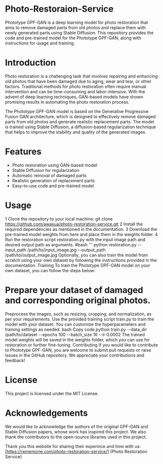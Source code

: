 # Photo-Restoraion-Service
Phototype GPF-GAN is a deep learning model for photo restoration that aims to remove damaged parts from old photos and replace them with newly generated parts using Stable Diffusion. This repository provides the code and pre-trained model for the Phototype GPF-GAN, along with instructions for usage and training.

# Introduction
Photo restoration is a challenging task that involves repairing and enhancing old photos that have been damaged due to aging, wear and tear, or other factors. Traditional methods for photo restoration often require manual intervention and can be time-consuming and labor-intensive. With the advent of deep learning techniques, GAN-based models have shown promising results in automating the photo restoration process.

The Phototype GPF-GAN model is based on the Generative Progressive Fusion GAN architecture, which is designed to effectively remove damaged parts from old photos and generate realistic replacement parts. The model is trained using Stable Diffusion, a diffusion-based regularization technique that helps to improve the stability and quality of the generated images.

# Features
* Photo restoration using GAN-based model
* Stable Diffusion for regularization
* Automatic removal of damaged parts
* Realistic generation of replacement parts
* Easy-to-use code and pre-trained model
# Usage
1 Clone the repository to your local machine: git clone https://github.com/awasua/photo-restoration-service.git
2 Install the required dependencies as mentioned in the documentation.
3 Download the pre-trained model weights from here and place them in the weights folder.
4 Run the restoration script restoration.py with the input image path and desired output path as arguments.
#bash
''' python restoration.py --input_path /path/to/input_image.jpg --output_path /path/to/output_image.jpg
Optionally, you can also train the model from scratch using your own dataset by following the instructions provided in the documentation.
Training
To train the Phototype GPF-GAN model on your own dataset, you can follow the steps below:

# Prepare your dataset of damaged and corresponding original photos.
Preprocess the images, such as resizing, cropping, and normalization, as per your requirements.
Use the provided training script train.py to train the model with your dataset. You can customize the hyperparameters and training settings as needed.
bash
Copy code
python train.py --data_dir /path/to/dataset --epochs 100 --batch_size 16 --lr 0.0002
The trained model weights will be saved in the weights folder, which you can use for restoration or further fine-tuning.
Contributing
If you would like to contribute to Phototype GPF-GAN, you are welcome to submit pull requests or raise issues in the GitHub repository. We appreciate your contributions and feedback!

# License
This project is licensed under the MIT License.

# Acknowledgements
We would like to acknowledge the authors of the original GPF-GAN and Stable Diffusion papers, whose work has inspired this project. We also thank the contributors to the open-source libraries used in this project.

Thank you this website for sharing their experince and time with us: [https://rememorie.com/photo-restoration-service/] (Photo Restoration Service)
